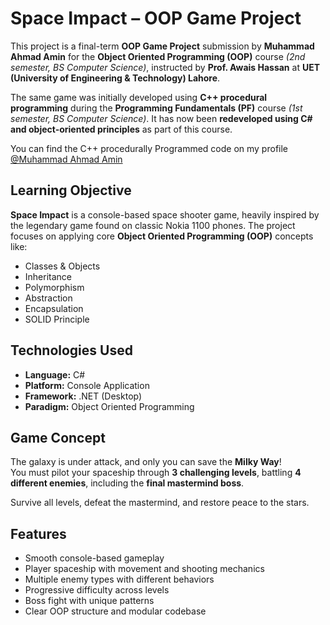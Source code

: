 # Space Impact – OOP Game Project

This project is a final-term **OOP Game Project** submission by **Muhammad Ahmad Amin** for the **Object Oriented Programming (OOP)** course *(2nd semester, BS Computer Science)*, instructed by **Prof. Awais Hassan** at **UET (University of Engineering & Technology) Lahore**.

The same game was initially developed using **C++ procedural programming** during the **Programming Fundamentals (PF)** course *(1st semester, BS Computer Science)*. It has now been **redeveloped using C# and object-oriented principles** as part of this course.

You can find the C++ procedurally Programmed code on my profile [@Muhammad Ahmad Amin](https://github.com/MAhmadAmin)



## Learning Objective

**Space Impact** is a console-based space shooter game, heavily inspired by the legendary game found on classic Nokia 1100 phones. The project focuses on applying core **Object Oriented Programming (OOP)** concepts like:

- Classes & Objects  
- Inheritance  
- Polymorphism  
- Abstraction  
- Encapsulation
- SOLID Principle


## Technologies Used

- **Language:** C#  
- **Platform:** Console Application  
- **Framework:** .NET (Desktop)  
- **Paradigm:** Object Oriented Programming


## Game Concept

The galaxy is under attack, and only you can save the **Milky Way**!  
You must pilot your spaceship through **3 challenging levels**, battling **4 different enemies**, including the **final mastermind boss**.

Survive all levels, defeat the mastermind, and restore peace to the stars.



## Features

- Smooth console-based gameplay  
- Player spaceship with movement and shooting mechanics  
- Multiple enemy types with different behaviors  
- Progressive difficulty across levels  
- Boss fight with unique patterns  
- Clear OOP structure and modular codebase  

